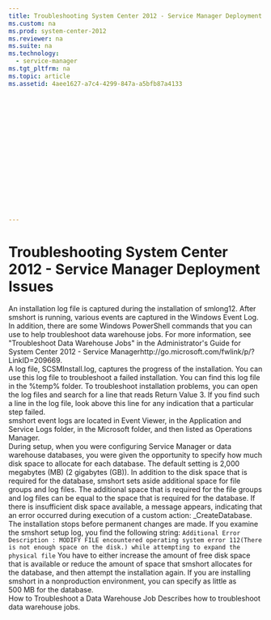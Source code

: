```yaml
---
title: Troubleshooting System Center 2012 - Service Manager Deployment Issues
ms.custom: na
ms.prod: system-center-2012
ms.reviewer: na
ms.suite: na
ms.technology: 
  - service-manager
ms.tgt_pltfrm: na
ms.topic: article
ms.assetid: 4aee1627-a7c4-4299-847a-a5bfb87a4133
 

















---
```

# Troubleshooting System Center 2012 - Service Manager Deployment Issues
<?xml version="1.0" encoding="utf-8"?>
<developerConceptualDocument xmlns="http://ddue.schemas.microsoft.com/authoring/2003/5" xmlns:xlink="http://www.w3.org/1999/xlink" xmlns:xsi="http://www.w3.org/2001/XMLSchema-instance" xsi:schemaLocation="http://ddue.schemas.microsoft.com/authoring/2003/5 http://clixdevr3.blob.core.windows.net/ddueschema/developer.xsd">
  <introduction>
    <para>An installation log file is captured during the installation of <token>smlong12</token>. After <token>smshort</token> is running, various events are captured in the Windows Event Log. In addition, there are some Windows&nbsp;PowerShell commands that you can use to help troubleshoot data warehouse jobs. For more information, see "Troubleshoot Data Warehouse Jobs" in the <externalLink><linkText>Administrator's Guide for System Center 2012 - Service Manager</linkText><linkUri>http://go.microsoft.com/fwlink/p/?LinkID=209669</linkUri></externalLink>.</para>
  </introduction>
  <section>
    <title>Installation Log Files</title>
    <content>
      <para>A log file, SCSMInstall.log, captures the progress of the installation. <?Comment TN: This paragraph has two subjects: &quot;Garret&quot; and &quot;you&quot;. Can you either make all the sentences refer to Garret, or make all the sentences refer to &quot;you&quot;?&lt;JDOWING&gt; Made it all about You. :) 2012-03-13T22:33:00Z  Id='1?>You can use this log file to troubleshoot a failed installation. You can find this log file in the %temp% folder. To troubleshoot installation problems, you can open the log files and search for a line that reads <ui>Return Value 3</ui>. If you find such a line in the log file, look above this line for any indication that a particular step failed.<?CommentEnd Id='1'
    ?></para>
    </content>
  </section>
  <section>
    <title>Event Logs</title>
    <content>
      <para>
        <token>smshort</token> event logs are located in Event Viewer, in the <ui>Application and Service Logs</ui> folder, in the <ui>Microsoft</ui> folder, and then listed as <ui>Operations Manager</ui>.</para>
    </content>
  </section>
  <section>
    <title>
      <?Comment j: 226610 2012-03-13T22:34:00Z  Id='2?>Create Database error<?CommentEnd Id='2'
    ?></title>
    <content>
      <para>During setup, when you were configuring Service Manager or data warehouse databases, you were given the opportunity to specify how much disk space to allocate for each database. The default setting is 2,000 megabytes (MB) (2&nbsp;gigabytes (GB)). In addition to the disk space that is required for the database,  <token>smshort</token> sets aside additional space for file groups and log files. The additional space that is required for the file groups and log files can be equal to the space that is required for the database. </para>
      <para>If there is insufficient disk space available, a message appears, indicating that an error occurred during execution of a custom action: _CreateDatabase. The installation stops before permanent changes are made. If you examine the <token>smshort</token> setup log, you find the following string:</para>
      <code>Additional Error Description : MODIFY FILE encountered operating system error 112(There is not enough space on the disk.) while attempting to expand the physical file</code>
      <para>You have to either increase the amount of free disk space that is available or reduce the amount of space that <token>smshort</token> allocates for the database, and then attempt the installation again. If you are installing <token>smshort</token> in a nonproduction environment, you can specify as little as 500&nbsp;MB for the database.</para>
    </content>
  </section>
  <section>
    <title>Troubleshooting deployment topics</title>
    <content>
      <list class="bullet">
        <listItem>
          <para>
            <link xlink:href="56b7f6c9-7960-4a6c-b933-0fe8ca0475d6">How to Troubleshoot a Data Warehouse Job</link>
          </para>
          <para>Describes how to troubleshoot data warehouse jobs.</para>
        </listItem>
      </list>
    </content>
  </section>
  <?Comment TN: DO NOT USE the related topics tag in this sort of parent node topic. Reserve itsuse only for topics that do not provide any navigation function. 2011-06-28T12:36:00Z  Id='3?>
  <relatedTopics>
    <?CommentEnd Id='3'
    ?>
  </relatedTopics>
</developerConceptualDocument>